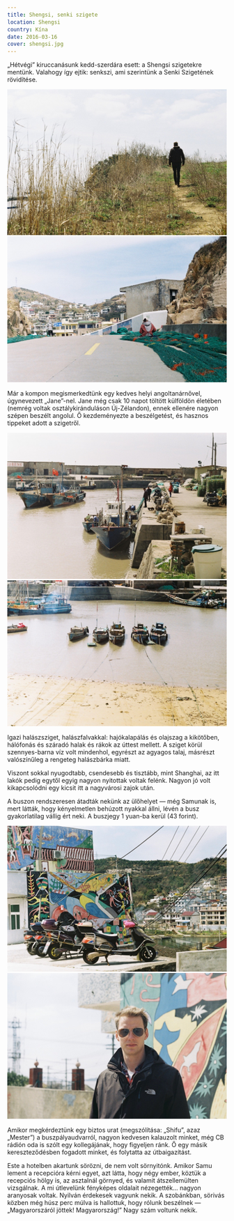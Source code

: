 ```yaml
---
title: Shengsi, senki szigete
location: Shengsi
country: Kína
date: 2016-03-16
cover: shengsi.jpg
---
```


„Hétvégi” kiruccanásunk kedd-szerdára esett: a Shengsi szigetekre mentünk. Valahogy így ejtik: senkszi, ami szerintünk a Senki Szigetének rövidítése.

![Samu egy gazos ösvényen](../../img/000045.jpg)
![Halászhálót javít valaki az úton ülve](../../img/000049.jpg)

Már a kompon megismerkedtünk egy kedves helyi angoltanárnővel, úgynevezett „Jane”-nel. Jane még csak 10 napot töltött külföldön életében (nemrég voltak osztálykiránduláson Új-Zélandon), ennek ellenére nagyon szépen beszélt angolul. Ő kezdeményezte a beszélgetést, és hasznos tippeket adott a szigetről.

![Halászhajók a kikötőben](../../img/shengsi_kikoto.jpg)
![Halászhajók a kikötőben](../../img/000052.jpg)

Igazi halászsziget, halászfalvakkal: hajókalapálás és olajszag a kikötőben, hálófonás és száradó halak és rákok az úttest mellett. A sziget körül szennyes-barna víz volt mindenhol, egyrészt az agyagos talaj, másrészt valószínűleg a rengeteg halászbárka miatt.

Viszont sokkal nyugodtabb, csendesebb és tisztább, mint Shanghai, az itt lakók pedig egytől egyig nagyon nyitottak voltak felénk. Nagyon jó volt kikapcsolódni egy kicsit itt a nagyvárosi zajok után.

A buszon rendszeresen átadták nekünk az ülőhelyet — még Samunak is, mert látták, hogy kényelmetlen behúzott nyakkal állni, lévén a busz gyakorlatilag vállig ért neki. A buszjegy 1 yuan-ba kerül (43 forint).

![Színes festmények házfalakon](../../img/000043.jpg)
![Samu egy festett ház előtt](../../img/000044.jpg)

Amikor megkérdeztünk egy biztos urat (megszólítása: „Shifu”, azaz „Mester”) a buszpályaudvarról, nagyon kedvesen kalauzolt minket, még CB rádión oda is szólt egy kollegájának, hogy figyeljen ránk. Ő egy másik kereszteződésben fogadott minket, és folytatta az útbaigazítást.

Este a hotelben akartunk sörözni, de nem volt sörnyitónk. Amikor Samu lement a recepcióra kérni egyet, azt látta, hogy négy ember, köztük a recepciós hölgy is, az asztalnál görnyed, és valamit átszellemülten vizsgálnak. A mi útlevelünk fényképes oldalait nézegették… nagyon aranyosak voltak. Nyilván érdekesek vagyunk nekik. A szobánkban, sörivás közben még húsz perc múlva is hallottuk, hogy rólunk beszélnek — „Magyarorszáról jöttek! Magyarország!” Nagy szám voltunk nekik.
